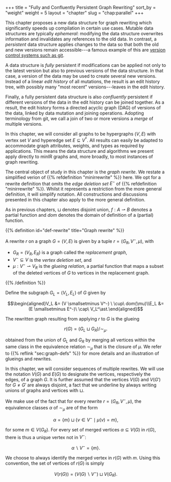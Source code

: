 +++
title = "Fully and Confluently Persistent Graph Rewriting"
sort_by = "weight"
weight = 5
layout = "chapter"
slug = "chap:parallel"
+++

This chapter proposes a new data structure for graph rewriting which
significantly speeds up compilation in certain use cases. Mutable data
structures are typically _ephemeral_: modifying the data structure overwrites
information and invalidates any references to the old data. In contrast, a
_persistent_ data structure applies changes to the data so that both the old and
new versions remain accessible---a famous example of this are
[version control systems such as git](https://martinfowler.com/bliki/VersionControlTools.html).

A data structure is _fully_ persistent if modifications can be applied not only
to the latest version but also to previous versions of the data structure. In
that case, a version of the data may be used to create several new versions.
Instead of a linear _edit history_ of all mutations, the result is an edit
history tree, with possibly many "most recent" versions---leaves in the edit
history.

Finally, a fully persistent data structure is also _confluently_ persistent if
different versions of the data in the edit history can be joined together. As a
result, the edit history forms a directed acyclic graph (DAG) of versions of the
data, linked by data mutation and joining operations. Adopting terminology from
git, we call a join of two or more versions a _merge_ of multiple versions.

In this chapter, we will consider all graphs to be hypergraphs $(V, E)$ with
vertex set $V$ and hyperedge set $E \subseteq V^\ast$. All results can easily be
adapted to accommodate graph attributes, weights, and types as required by
applications. This means the data structure and algorithms we present apply
directly to minIR graphs and, more broadly, to most instances of graph
rewriting.

The central object of study in this chapter is the _graph rewrite_. We restate a
simplified verion of {{% refdefinition "minirrewrite" %}} here. We opt for a
rewrite definition that omits the _edge deletion set_ $E^-$ of
{{% refdefinition "minirrewrite" %}}. Whilst it represents a restriction from
the more general definition, it will simplify notation. All constructions and
discussions presented in this chapter also apply to the more general definition.

As in previous chapters, $\sqcup$ denotes disjoint union,
$f: A \rightharpoonup B$ denotes a partial function and $dom$ denotes the domain
of definition of a (partial) function.

<!-- prettier-ignore -->
{{% definition id="def-rewrite" title="Graph rewrite" %}}

A rewrite $r$ on a graph $G = (V, E)$ is given by a tuple $r = (G_R, V^-, \mu)$,
with

- $G_R = (V_R, E_R)$ is a graph called the _replacement graph_,
- $V^- \subseteq V$ is the _vertex deletion set_, and
- $\mu: V^- \rightharpoonup V_R$ is the _glueing relation_, a partial function
  that maps a subset of the deleted vertices of $G$ to vertices in the
  replacement graph.

<!-- prettier-ignore -->
{{% /definition %}}

Define the subgraph $G_L = (V_L, E_L)$ of $G$ given by

$$\begin{aligned}V_L &= (V \smallsetminus V^-) \ \cup\ dom(\mu)\\E_L &= (E \smallsetminus E^-)\ \cap\ V_L^\ast.\end{aligned}$$

The rewritten graph resulting from applying $r$ to $G$ is the glueing

$$r(G) = (G_L \sqcup G_R) / \sim_\mu.$$

obtained from the union of $G_L$ and $G_R$ by merging all vertices within the
same class in the equivalence relation $\sim_\mu$ that is the closure of $\mu$.
We refer to {{% reflink "sec:graph-defs" %}} for more details and an
illustration of glueings and rewrites.

In this chapter, we will consider sequences of multiple rewrites. We will use
the notation $V(G)$ and $E(G)$ to designate the vertices, respectively the
edges, of a graph $G$. It is further assumed that the vertices $V(G)$ and
$V(G')$ for $G \neq G'$ are always disjoint, a fact that we underline by always
writing unions of graphs and vertices with $\sqcup$.

We make use of the fact that for every rewrite $r = (G_R, V^-, \mu)$, the
equivalence classes $\alpha$ of $\sim_\mu$ are of the form

$$\alpha = \{ m \} \sqcup \{ v \in V^- \mid \mu(v) = m \},$$

for some $m \in V(G_R)$. For every set of merged vertices
$\alpha \subseteq V(G)$ in $r(G)$, there is thus a unique vertex not in $V^-$:

$$\alpha \smallsetminus V^- = \{ m \}.$$

We choose to always identify the merged vertex in $r(G)$ with $m$. Using this
convention, the set of vertices of $r(G)$ is simply

$$V(r(G)) = (V(G) \smallsetminus V^-) \sqcup V(G_R).$$
